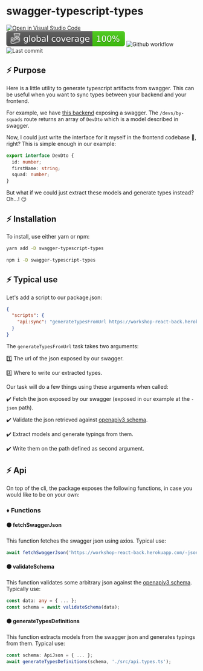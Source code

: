 # swagger-typescript-types

[![Open in Visual Studio Code](https://open.vscode.dev/badges/open-in-vscode.svg)](https://open.vscode.dev/jpb06/swagger-typescript-types)
![Coverage](./badges/coverage-global%20coverage.svg)
![Github workflow](https://img.shields.io/github/workflow/status/jpb06/swagger-typescript-types/checks?label=last%20workflow&logo=github-actions)
![Last commit](https://img.shields.io/github/last-commit/jpb06/swagger-typescript-types?logo=git)

## :zap: Purpose

Here is a little utility to generate typescript artifacts from swagger. This can be useful when you want to sync types between your backend and your frontend.

For example, we have [this backend](https://workshop-react-back.herokuapp.com/) exposing a swagger. The `/devs/by-squads` route returns an array of `DevDto` which is a model described in swagger.

Now, I could just write the interface for it myself in the frontend codebase 🤔, right? This is simple enough in our example:

```typescript
export interface DevDto {
  id: number;
  firstName: string;
  squad: number;
}
```

But what if we could just extract these models and generate types instead? Oh...! 😏

## :zap: Installation

To install, use either yarn or npm:

```bash
yarn add -D swagger-typescript-types
```

```bash
npm i -D swagger-typescript-types
```

## :zap: Typical use

Let's add a script to our package.json:

```json
{
  "scripts": {
    "api:sync": "generateTypesFromUrl https://workshop-react-back.herokuapp.com/-json ./src/api.types.ts"
  }
}
```

The `generateTypesFromUrl` task takes two arguments:

1️⃣ The url of the json exposed by our swagger.

2️⃣ Where to write our extracted types.

Our task will do a few things using these arguments when called:

✔️ Fetch the json exposed by our swagger (exposed in our example at the `-json` path).

✔️ Validate the json retrieved against [openapiv3 schema](https://github.com/APIDevTools/openapi-schemas).

✔️ Extract models and generate typings from them.

✔️ Write them on the path defined as second argument.

## :zap: Api

On top of the cli, the package exposes the following functions, in case you would like to be on your own:

### :diamonds: Functions

#### :black_circle: fetchSwaggerJson

This function fetches the swagger json using axios. Typical use:

```typescript
await fetchSwaggerJson('https://workshop-react-back.herokuapp.com/-json');
```

#### :black_circle: validateSchema

This function validates some arbitrary json against the [openapiv3 schema](https://github.com/APIDevTools/openapi-schemas). Typically use:

```typescript
const data: any = { ... };
const schema = await validateSchema(data);
```

#### :black_circle: generateTypesDefinitions

This function extracts models from the swagger json and generates typings from them. Typical use:

```typescript
const schema: ApiJson = { ... };
await generateTypesDefinitions(schema, './src/api.types.ts');
```
